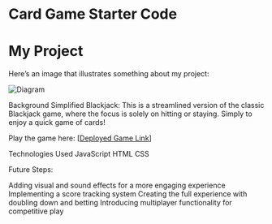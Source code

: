 # Card Game Starter Code

# My Project

Here’s an image that illustrates something about my project:

![Diagram](/Users/amogh/code/ga/projects/card-game-starter-code/Screenshot?raw=true "Diagram of the project")



Background
Simplified Blackjack: This is a streamlined version of the classic Blackjack game, where the focus is solely on hitting or staying. Simply to enjoy a quick game of cards!

Play the game here: [[Deployed Game Link](https://amomack123.github.io/card-game-blackjack/)]

Technologies Used
    JavaScript
    HTML
    CSS

Future Steps:

Adding visual and sound effects for a more engaging experience
Implementing a score tracking system
Creating the full experience with doubling down and betting
Introducing multiplayer functionality for competitive play
